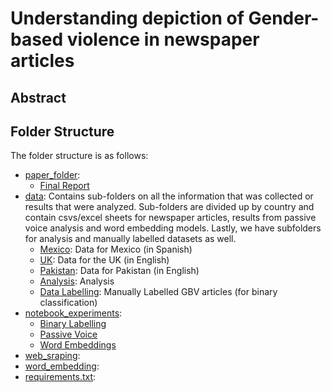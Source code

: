 # Understanding depiction of Gender-based violence in newspaper articles


## Abstract


## Folder Structure

The folder structure is as follows:

- [paper_folder](paper_folder):
    - [Final Report](paper_folder/Final_paper.pdf)
- [data](data): Contains sub-folders on all the information that was collected or results that were analyzed. Sub-folders are divided up by country and contain csvs/excel sheets for newspaper articles, results from passive voice analysis and word embedding models. Lastly, we have subfolders for analysis and manually labelled datasets as well.
    - [Mexico](data/Mexico): Data for Mexico (in Spanish)
    - [UK](data/UK): Data for the UK (in English)
    - [Pakistan](data/Pakistan): Data for Pakistan (in English)
    - [Analysis](data/analysis_results): Analysis
    - [Data Labelling](data/data_labelling): Manually Labelled GBV articles (for binary classification)
- [notebook_experiments](notebook_experiments):
    - [Binary Labelling](notebook_experiments/binary_labelling)
    - [Passive Voice](notebook_experiments/passive_voice)
    - [Word Embeddings](notebook_experiments/word_embeddings)
- [web_sraping](web_scraping):
- [word_embedding](word_embedding):
- [requirements.txt](requirements.text):

